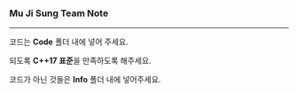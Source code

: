### Mu Ji Sung Team Note ###
---
코드는 **Code** 폴더 내에 넣어 주세요.

되도록 **C++17 표준**을 만족하도록 해주세요.

코드가 아닌 것들은 **Info** 폴더 내에 넣어주세요.
